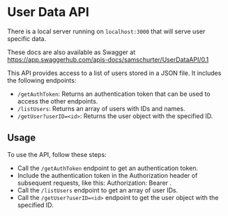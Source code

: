 # User Data API
There is a local server running on `localhost:3000` that will serve user specific data.

These docs are also available as Swagger at https://app.swaggerhub.com/apis-docs/samschurter/UserDataAPI/0.1

This API provides access to a list of users stored in a JSON file. It includes the following endpoints:

- `/getAuthToken`: Returns an authentication token that can be used to access the other endpoints.
- `/listUsers`: Returns an array of users with IDs and names.
- `/getUser?userID=<id>`: Returns the user object with the specified ID.

## Usage
To use the API, follow these steps:

- Call the `/getAuthToken` endpoint to get an authentication token.
- Include the authentication token in the Authorization header of subsequent requests, like this: Authorization: Bearer <token>.
- Call the `/listUsers` endpoint to get an array of user IDs.
- Call the `/getUser?userID=<id>` endpoint to get the user object with the specified ID.


